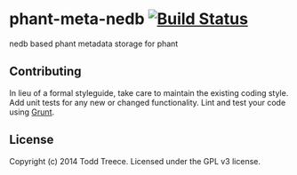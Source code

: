 # phant-meta-nedb [![Build Status](https://secure.travis-ci.org/sparkfun/phant-meta-nedb.png?branch=master)](http://travis-ci.org/sparkfun/phant-meta-nedb)

nedb based phant metadata storage for phant

## Contributing
In lieu of a formal styleguide, take care to maintain the existing coding style. Add unit tests for any new or changed functionality. Lint and test your code using [Grunt](http://gruntjs.com/).

## License
Copyright (c) 2014 Todd Treece. Licensed under the GPL v3 license.
